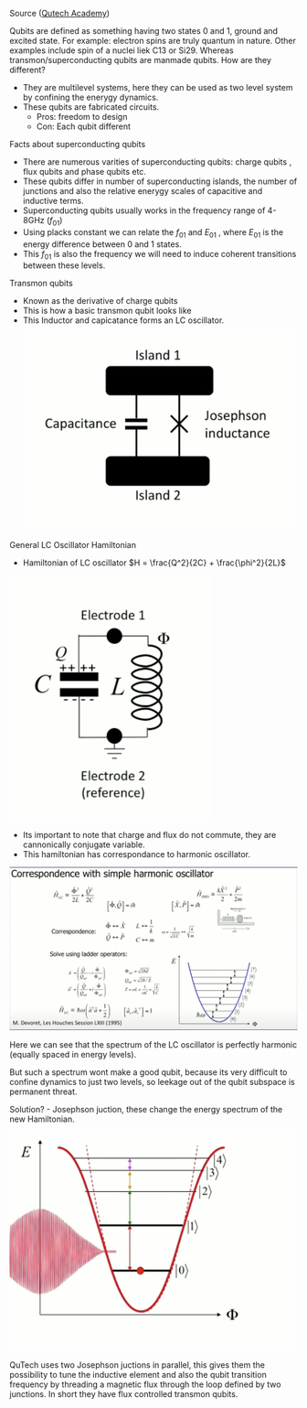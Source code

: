 Source ([Qutech Academy](https://www.youtube.com/watch?v=cb_f9KpYipk&t=162s))

Qubits are defined as something having two states 0 and 1, ground and excited state. For example: electron spins are truly quantum in nature. Other examples include spin of a nuclei liek C13 or Si29.
Whereas transmon/superconducting qubits are manmade qubits. How are they different?

- They are multilevel systems, here they can be used as two level system by confining the enerygy dynamics.
- These qubits are fabricated circuits. 
  - Pros: freedom to design 
  - Con: Each qubit different 

Facts about superconducting qubits
- There are numerous varities of superconducting qubits: charge qubits , flux qubits and phase qubits etc.
- These qubits differ in number of superconducting islands, the number of junctions and also the relative enerygy scales of capacitive and inductive terms.
- Superconducting qubits usually works in the frequency range of 4-8GHz ($f_{01}$)
- Using placks constant we can relate the $f_{01}$ and $E_{01}$ , where $E_{01}$ is the energy difference between 0 and 1 states.
- This $f_{01}$ is also the frequency we will need to induce coherent transitions between these levels. 

Transmon qubits
- Known as the derivative of charge qubits
- This is how a basic transmon qubit looks like
- This Inductor and capicatance forms an LC oscillator. 
![img](../image.png)

General LC Oscillator Hamiltonian
- Hamiltonian of LC oscillator $H = \frac{Q^2}{2C} + \frac{\phi^2}{2L}$ 
  
![lc circuit](../lc_circuit.png)

- Its important to note that charge and flux do not commute, they are cannonically conjugate variable.
- This hamiltonian has correspondance to harmonic oscillator.

![harmonic oscillator](../harmoninc.png)

Here we can see that the spectrum of the LC oscillator is perfectly harmonic (equally spaced in energy levels).

But such a spectrum wont make a good qubit, because its very difficult to confine dynamics to just two levels, so leekage out of the qubit subspace is permanent threat.

Solution? - Josephson juction, these change the energy spectrum of the new Hamiltonian.

![joseph juction](../joseph_junction.png)

QuTech uses two Josephson juctions in parallel, this gives them the possibility to tune the inductive element and also the qubit transition frequency by threading a magnetic flux through the loop defined by two junctions. In short they have flux controlled transmon qubits. 

